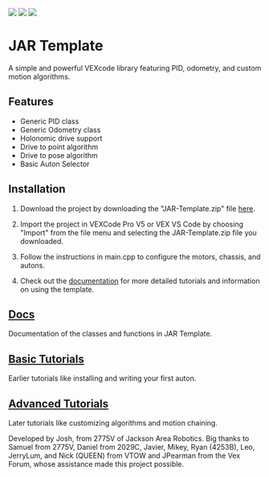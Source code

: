 <p align="left">
<img src="https://img.shields.io/github/downloads/JacksonAreaRobotics/JAR-Template/total?style=flat-square&color=yellow">
<img src="https://img.shields.io/github/stars/JacksonAreaRobotics/JAR-Template?style=flat-square&color=yellow">
<img src="https://img.shields.io/badge/version-v1.2.0-yellow?style=flat-square">
</p>

# JAR Template
A simple and powerful VEXcode library featuring PID, odometry, and custom motion algorithms.

## Features
- Generic PID class
- Generic Odometry class
- Holonomic drive support
- Drive to point algorithm
- Drive to pose algorithm
- Basic Auton Selector

## Installation
1. Download the project by downloading the "JAR-Template.zip" file [here](https://github.com/2775Josh/JAR-Template/releases/latest).

2. Import the project in VEXCode Pro V5 or VEX VS Code by choosing "Import" from the file menu and selecting the JAR-Template.zip file you downloaded.

3. Follow the instructions in main.cpp to configure the motors, chassis, and autons.

4. Check out the <a href="https://jacksonarearobotics.github.io/JAR-Template/" target="_blank">documentation</a> for more detailed tutorials and information on using the template.

## [Docs](https://jacksonarearobotics.github.io/JAR-Template/)

Documentation of the classes and functions in JAR Template.

## [Basic Tutorials](https://jacksonarearobotics.github.io/JAR-Template/basic-tutorials)

Earlier tutorials like installing and writing your first auton.

## [Advanced Tutorials](https://jacksonarearobotics.github.io/JAR-Template/advanced-tutorials)

Later tutorials like customizing algorithms and motion chaining.

Developed by Josh, from 2775V of Jackson Area Robotics. Big thanks to Samuel from 2775V, Daniel from 2029C, Javier, Mikey, Ryan (4253B), Leo, JerryLum, and Nick (QUEEN) from VTOW and JPearman from the Vex Forum, whose assistance made this project possible.
